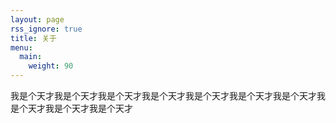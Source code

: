 ```yaml
---
layout: page
rss_ignore: true
title: 关于
menu:
  main:
    weight: 90
---
```


我是个天才我是个天才我是个天才我是个天才我是个天才我是个天才我是个天才我是个天才我是个天才我是个天才
